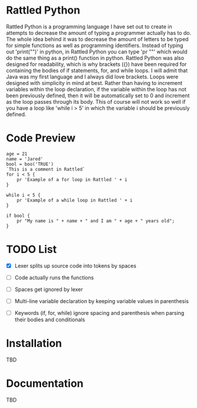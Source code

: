 # Rattled Python
Rattled Python is a programming language I have set out to create
in attempts to decrease the amount of typing a programmer actually
has to do. The whole idea behind it was to decrease the amount of
letters to be typed for simple functions as well as programming
identifiers. Instead of typing out 'print("")' in python, in Rattled
Python you can type 'pr ""' which would do the same thing as a print()
function in python. Rattled Python was also designed for readability,
which is why brackets ({}) have been required for containing the bodies of
if statements, for, and while loops. I will admit that Java was my
first language and I always did love brackets. Loops were designed with
simplicity in mind at best. Rather than having to increment variables
within the loop declaration, if the variable within the loop has not
been previously defined, then it will be automatically set to 0 and
increment as the loop passes through its body. This of course will not
work so well if you have a loop like 'while i > 5' in which the variable
i should be previously defined.
# Code Preview
```
age = 21
name = 'Jared'
bool = boo('TRUE')
`This is a comment in Rattled`
for i < 5 {
    pr 'Example of a for loop in Rattled ' + i
}

while i < 5 {
    pr 'Example of a while loop in Rattled ' + i
}

if bool {
    pr "My name is " + name + " and I am " + age + " years old";
}
```
# TODO List
- [x] Lexer splits up source code into tokens by spaces

- [ ] Code actually runs the functions

- [ ] Spaces get ignored by lexer

- [ ] Multi-line variable declaration by keeping variable values in parenthesis

- [ ] Keywords (if, for, while) ignore spacing and parenthesis when parsing
their bodies and conditionals
# Installation
TBD
# Documentation
TBD
